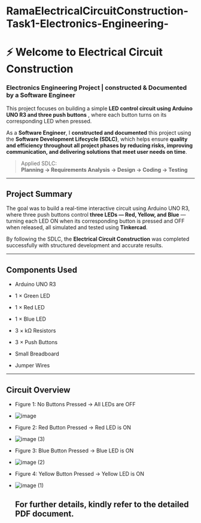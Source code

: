 # RamaElectricalCircuitConstruction-Task1-Electronics-Engineering-
# ⚡ Welcome to Electrical Circuit Construction  
###  Electronics Engineering Project | constructed & Documented by a Software Engineer

This project focuses on building a simple **LED control circuit using Arduino UNO R3 and three push buttons** , where each button turns on its corresponding LED when pressed.

As a **Software Engineer**, I **constructed and documented** this project using the **Software Development Lifecycle (SDLC)**, which helps ensure **quality and efficiency throughout all project phases by reducing risks, improving communication, and delivering solutions that meet user needs on time**.

>  Applied SDLC:  
> **Planning → Requirements Analysis → Design → Coding → Testing**

---

##  Project Summary

The goal was to build a real-time interactive circuit using Arduino UNO R3, where three push buttons control **three LEDs — Red, Yellow, and Blue** — turning each LED ON when its corresponding button is pressed and OFF when released, all simulated and tested using **Tinkercad**.

By following the SDLC, the **Electrical Circuit Construction** was completed successfully with structured development and accurate results.

---

##  Components Used
- Arduino UNO R3

- 1 × Green LED

- 1 × Red LED

- 1 × Blue LED

- 3 × kΩ Resistors 

- 3 × Push Buttons

- Small Breadboard

- Jumper Wires  

---

##  Circuit Overview

- Figure 1: No Buttons Pressed → All LEDs are OFF
- ![image](https://github.com/user-attachments/assets/a67962e4-518f-4779-999b-af01659490f0)

- Figure 2: Red Button Pressed → Red LED is ON
- ![image (3)](https://github.com/user-attachments/assets/955277bd-116a-4cc0-9890-af4b95129c96)

- Figure 3: Blue Button Pressed → Blue LED is ON
- ![image (2)](https://github.com/user-attachments/assets/a0c61447-fa59-4dc0-9a7b-d57a40e1da69)

- Figure 4: Yellow Button Pressed → Yellow LED is ON
- ![image (1)](https://github.com/user-attachments/assets/01f1da38-f8a0-4eec-95ea-b4a579512b9b)


  ## For further details, kindly refer to the detailed PDF document.

